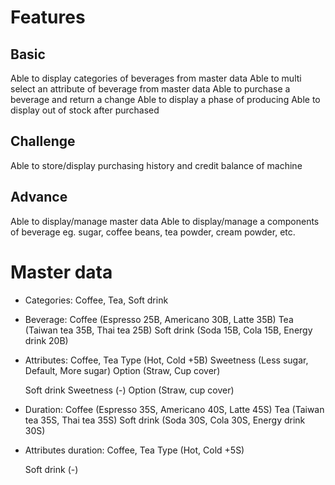 # Features

## Basic

Able to display categories of beverages from master data
Able to multi select an attribute of beverage from master data
Able to purchase a beverage and return a change
Able to display a phase of producing
Able to display out of stock after purchased

## Challenge

Able to store/display purchasing history and credit balance of machine

## Advance

Able to display/manage master data
Able to display/manage a components of beverage eg. sugar, coffee beans, tea powder, cream powder, etc.

# Master data

- Categories:
  Coffee, Tea, Soft drink

- Beverage:
  Coffee (Espresso 25B, Americano 30B, Latte 35B)
  Tea (Taiwan tea 35B, Thai tea 25B)
  Soft drink (Soda 15B, Cola 15B, Energy drink 20B)

- Attributes: Coffee, Tea
  Type (Hot, Cold +5B)
  Sweetness (Less sugar, Default, More sugar)
  Option (Straw, Cup cover)

  Soft drink
  Sweetness (-)
  Option (Straw, cup cover)

- Duration:
  Coffee (Espresso 35S, Americano 40S, Latte 45S)
  Tea (Taiwan tea 35S, Thai tea 35S)
  Soft drink (Soda 30S, Cola 30S, Energy drink 30S)

- Attributes duration:
  Coffee, Tea
  Type (Hot, Cold +5S)

  Soft drink (-)

